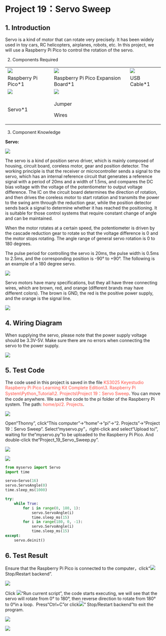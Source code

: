 # Project 19：Servo Sweep

## 1. Introduction

Servo is a kind of motor that can rotate very precisely. It has been widely used in toy cars, RC helicopters, airplanes, robots, etc. In this project, we will use a Raspberry Pi Pico to control the rotation of the servo.

2. Components Required

<table>
<tbody>
<tr class="odd">
<td><img src="https://raw.githubusercontent.com/keyestudio/KS3025-KS3025F-Keyestudio-Raspberry-Pi-Pico-Learning-Kit-Complete-Edition-Raspberry-Pi/master/media/b18fe281156b29c44796f72222718d58.jpeg" /></td>
<td><img src="https://raw.githubusercontent.com/keyestudio/KS3025-KS3025F-Keyestudio-Raspberry-Pi-Pico-Learning-Kit-Complete-Edition-Raspberry-Pi/master/media/bbed91c0b45fcafc7e7163bfeabf68f9.png"  /></td>
<td><img src="https://raw.githubusercontent.com/keyestudio/KS3025-KS3025F-Keyestudio-Raspberry-Pi-Pico-Learning-Kit-Complete-Edition-Raspberry-Pi/master/media/7dcbd02995be3c142b2f97df7f7c03ce.png"  /></td>
</tr>
<tr class="even">
<td>Raspberry Pi Pico*1</td>
<td>Raspberry Pi Pico Expansion Board*1</td>
<td>USB Cable*1</td>
</tr>
<tr class="odd">
<td><img src="https://raw.githubusercontent.com/keyestudio/KS3025-KS3025F-Keyestudio-Raspberry-Pi-Pico-Learning-Kit-Complete-Edition-Raspberry-Pi/master/media/cd0bc424e9916881a1a903793821a042.png"  /></td>
<td><img src="https://raw.githubusercontent.com/keyestudio/KS3025-KS3025F-Keyestudio-Raspberry-Pi-Pico-Learning-Kit-Complete-Edition-Raspberry-Pi/master/media/c801a7baee258ff7f5f28ac6e9a7097b.png" /></td>
<td></td>
</tr>
<tr class="even">
<td>Servo*1</td>
<td><p>Jumper</p>
<p>Wires</p></td>
<td></td>
</tr>
</tbody>
</table>

3. Component Knowledge

**Servo:**

![](/media/99830768916233a9c5900ac399006c17.png)

The servo is a kind of position servo driver, which is mainly composed of housing, circuit board, coreless motor, gear and position detector. The working principle is that the receiver or microcontroller sends a signal to the servo, which has an internal reference circuit that generates a reference signal with a period of 20ms and a width of 1.5ms, and compares the DC bias voltage with the voltage of the potentiometer to output voltage difference. The IC on the circuit board determines the direction of rotation, and then drives the coreless motor to start rotation and transmits the power to the swing arm through the reduction gear, while the position detector sends back a signal to determine whether it has reached the positioning. It is suitable for those control systems that require constant change of angle and can be maintained.

When the motor rotates at a certain speed, the potentiometer is driven by the cascade reduction gear to rotate so that the voltage difference is 0 and the motor stops rotating. The angle range of general servo rotation is 0 to 180 degrees.

The pulse period for controlling the servo is 20ms, the pulse width is 0.5ms to 2.5ms, and the corresponding position is -90° to +90°. The following is an example of a 180 degree servo.

![](/media/708316fde05c62113a3024e0efb0c237.jpeg)

Servo motors have many specifications, but they all have three connecting wires, which are brown, red, and orange (different brands may have different colors). The brown is GND, the red is the positive power supply, and the orange is the signal line.

![](/media/3f5bc31305e64108bed3b3619d602891.jpeg)

## 4. Wiring Diagram
    
When supplying the servo, please note that the power supply voltage should be 3.3V-5V. Make sure there are no errors when connecting the servo to the power supply.

![](/media/64a80947d0cd45b50d4bd1d125509bbe.png)

## 5. Test Code

The code used in this project is saved in the file <span style="color: rgb(255, 76, 65);">KS3025 Keyestudio Raspberry Pi Pico Learning Kit Complete Edition\\3. Raspberry Pi System\\Python\_Tutorial\\2. Projects\\Project 19：Servo Sweep</span>. You can move the code anywhere. We save the code to the pi folder of the Raspberry Pi system. The path: <span style="color: rgb(255, 76, 65);">home/pi/2. Projects</span>.

![](/media/ae27830403a2f741aa9b725e5324c215.png)

Open“Thonny”, click“This computer”→“home”→“pi”→“2. Projects”→“Project 19：Servo Sweep”. Select“myservo\.py”，right-click and select“Upload to/”, waiting for the“myservo\.py”to be uploaded to the Raspberry Pi Pico. And double-click the“Project\_19\_Servo\_Sweep.py”.

![](/media/19500404b4592580e637218a8302e048.png)

![](/media/b73dea82f7b22b16b1db0449e8383d10.png)

```Python
from myservo import Servo
import time

servo=Servo(16)
servo.ServoAngle(0)
time.sleep_ms(1000)

try:
    while True:       
        for i in range(0, 180, 1):
            servo.ServoAngle(i)
            time.sleep_ms(15)
        for i in range(180, 0, -1):
            servo.ServoAngle(i)
            time.sleep_ms(15)        
except:
    servo.deinit()
```

## 6. Test Result
    
Ensure that the Raspberry Pi Pico is connected to the computer，click“![](/media/ec00367ea605788eab454cd176b94c7b.png)Stop/Restart backend”.

![](/media/0ac752d69e93df3280606c598df08b5a.png)

Click ![](/media/bb4d9305714a178069d277b20e0934b7.png)“Run current script”, the code starts executing, we will see that the servo will rotate from 0° to 180°, then reverse direction to rotate from 180° to 0°in a loop. 
Press“Ctrl+C”or click![](/media/ec00367ea605788eab454cd176b94c7b.png)“ Stop/Restart backend”to exit the program.

![](/media/fa2eefbf0876ed0fe8010741e05b29a2.png)

![](/media/c5250405a4290ecb2d758ff1097310c7.png)
